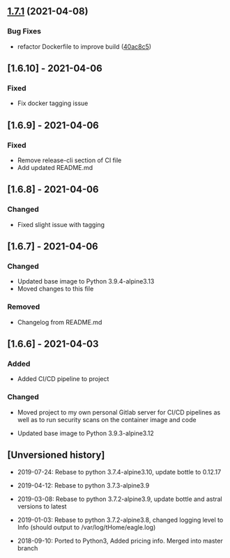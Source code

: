 ## [1.7.1](https://gitlab.evanrichardsonphotography.com/erichardson/py-eagle-mqtt/compare/v1.7.0...v1.7.1) (2021-04-08)


### Bug Fixes

* refactor Dockerfile to improve build ([40ac8c5](https://gitlab.evanrichardsonphotography.com/erichardson/py-eagle-mqtt/commit/40ac8c5ada9b993f53b72dcc14b2d9b7cd183e2f))

## [1.6.10] - 2021-04-06

### Fixed

- Fix docker tagging issue

## [1.6.9] - 2021-04-06

### Fixed

- Remove release-cli section of CI file
- Add updated README.md

## [1.6.8] - 2021-04-06

### Changed

- Fixed slight issue with tagging

## [1.6.7] - 2021-04-06

### Changed

- Updated base image to Python 3.9.4-alpine3.13
- Moved changes to this file

### Removed

- Changelog from README.md

## [1.6.6] - 2021-04-03

### Added

- Added CI/CD pipeline to project

### Changed

- Moved project to my own personal Gitlab server for CI/CD pipelines as well as to run security scans on the container image and code

- Updated base image to Python 3.9.3-alpine3.12

## [Unversioned history]

- 2019-07-24: Rebase to python 3.7.4-alpine3.10, update bottle to 0.12.17

- 2019-04-12: Rebase to python 3.7.3-alpine3.9

- 2019-03-08: Rebase to python 3.7.2-alpine3.9, update bottle and astral versions to latest

- 2019-01-03: Rebase to python 3.7.2-alpine3.8, changed logging level to Info (should output to /var/log/tHome/eagle.log)

- 2018-09-10: Ported to Python3, Added pricing info.  Merged into master branch
